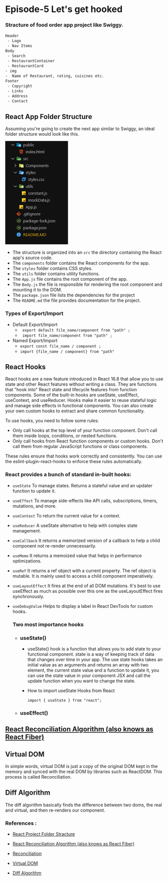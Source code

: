 # Episode-5 Let's get hooked

### Stracture of food order app project like Swiggy.

```
Header
 - Logo
 - Nav Items
Body
 - Search
 - RestaurantContainer
 - RestaurantCard
- img
-  Name of Restaurant, rating, cuisines etc.
Footer
 - Copyright
 - Links
 - Address
 - Contact
```

## React App Folder Structure

Assuming you're going to create the next app similar to Swiggy, an ideal folder structure would look like this.

![Alt text](image.png)

- The structure is organized into an `src` the directory containing the React app's source code.
- The `components` folder contains the React components for the app.
- The `styles` folder contains CSS styles.
- The `utils` folder contains utility functions.
- The `App.js` file contains the root component of the app.
- The `Body.js` the file is responsible for rendering the root component and mounting it to the DOM.
- The `package.json` file lists the dependencies for the project
- The `README.md` the file provides documentation for the project.

### Types of Export/Import

- Default Export/Import
  - ` export default file_name/component from "path" ;`
  - ` import file_name/component from "path" ;`
- Named Export/Import
  - `export const file_name / component ;`
  - `import {file_name / component} from "path"`

## React Hooks

React hooks are a new feature introduced in React 16.8 that allow you to use state and other React features without writing a class. They are functions that "hook into" React state and lifecycle features from function components. Some of the built-in hooks are useState, useEffect, useContext, and useReducer. Hooks make it easier to reuse stateful logic and manage side effects in functional components. You can also create your own custom hooks to extract and share common functionality.

To use hooks, you need to follow some rules:

- Only call hooks at the top level of your function component. Don't call them inside loops, conditions, or nested functions.
- Only call hooks from React function components or custom hooks. Don't call them from regular JavaScript functions or class components.

These rules ensure that hooks work correctly and consistently. You can use the eslint-plugin-react-hooks to enforce these rules automatically.

### React provides a bunch of standard in-built hooks:

- `useState` To manage states. Returns a stateful value and an updater function to update it.
- `useEffect` To manage side-effects like API calls, subscriptions, timers, mutations, and more.
- `useContext` To return the current value for a context.
- `useReducer` A useState alternative to help with complex state management.
- `useCallback` It returns a memorized version of a callback to help a child component not re-render unnecessarily.
- `useMemo` It returns a memoized value that helps in performance optimizations.
- `useRef` It returns a ref object with a current property. The ref object is mutable. It is mainly used to access a child component imperatively. 
- `useLayoutEffect` It fires at the end of all DOM mutations. It's best to use useEffect as much as possible over this one as the useLayoutEffect fires synchronously.
- `useDebugValue` Helps to display a label in React DevTools for custom hooks.

  ### Two most importance hooks

  - ### useState()

    - useState() hook is a function that allows you to add state to your functional component. state is a way of keeping track of data that changes over time in your app. The use state hooks takes an initial value as an arguments and returns an array with two element, the current state value and a function to update it, you can use the state value in your component JSX and call the update function when you want to change the state.

    - How to import useState Hooks from React
      ```
      import { useState } from "react";
      ```

  - ### useEffect()

## [React Reconciliation Algorithm (also knows as React Fiber)](https://github.com/acdlite/react-fiber-architecture)

## Virtual DOM

In simple words, virtual DOM is just a copy of the original DOM kept in the memory and synced with the real DOM by libraries such as ReactDOM. This process is called Reconciliation.

## Diff Algorithm

The diff algorithm basically finds the difference between two doms, the real and virtual, and then re-renders our component.



### References :
- [React Project Folder Stracture](https://scrimba.com/articles/react-project-structure/)
  
- [React Reconciliation Algorithm (also knows as React Fiber)](https://github.com/acdlite/react-fiber-architecture)

- [Reconciliation](https://indepth.dev/posts/1008/inside-fiber-in-depth-overview-of-the-new-reconciliation-algorithm-in-react)

- [Virtual DOM](https://legacy.reactjs.org/docs/faq-internals.html)
- [Diff Algorithm](https://medium.com/@abdellani/how-does-the-diff-algorithm-work-in-react-js-c4296548f84b)